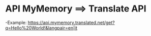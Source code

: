 # API MyMemory ==> Translate API
-Example: https://api.mymemory.translated.net/get?q=Hello%20World!&langpair=en|it
